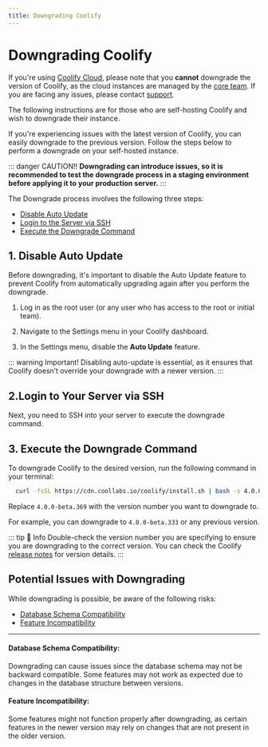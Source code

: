 ```yaml
---
title: Downgrading Coolify
---
```


# Downgrading Coolify
If you're using [Coolify Cloud](https://coolify.io/pricing/), please note that you **cannot** downgrade the version of Coolify, as the cloud instances are managed by the [core team](/resource/team). If you are facing any issues, please contact [support](/support). 

The following instructions are for those who are self-hosting Coolify and wish to downgrade their instance.

If you're experiencing issues with the latest version of Coolify, you can easily downgrade to the previous version. Follow the steps below to perform a downgrade on your self-hosted instance.

::: danger CAUTION!!
  **Downgrading can introduce issues, so it is recommended to test the downgrade process in a staging environment before applying it to your production server.**
:::


The Downgrade process involves the following three steps:
- [Disable Auto Update](#_1-disable-auto-update)
- [Login to the Server via SSH](#_2-login-to-your-server-via-ssh)
- [Execute the Downgrade Command](#_3-execute-the-downgrade-command)


## 1. Disable Auto Update
Before downgrading, it's important to disable the Auto Update feature to prevent Coolify from automatically upgrading again after you perform the downgrade.

1. Log in as the root user (or any user who has access to the root or initial team).

2. Navigate to the Settings menu in your Coolify dashboard.

3. In the Settings menu, disable the **Auto Update** feature.

<ZoomableImage src="/docs/public/images/get-started/upgrade-disable-auto-update.webp" />

::: warning Important!
  Disabling auto-update is essential, as it ensures that Coolify doesn’t override your downgrade with a newer version.
:::


## 2.Login to Your Server via SSH
Next, you need to SSH into your server to execute the downgrade command.


## 3. Execute the Downgrade Command
To downgrade Coolify to the desired version, run the following command in your terminal:
```sh
  curl -fsSL https://cdn.coollabs.io/coolify/install.sh | bash -s 4.0.0-beta.369
```
Replace `4.0.0-beta.369` with the version number you want to downgrade to. 

For example, you can downgrade to `4.0.0-beta.333` or any previous version.

::: tip 📌 Info
  Double-check the version number you are specifying to ensure you are downgrading to the correct version. You can check the Coolify [release notes](https://github.com/coollabsio/coolify/releases) for version details.
:::


## Potential Issues with Downgrading
While downgrading is possible, be aware of the following risks:
- [Database Schema Compatibility](#database-schema-compatibility)
- [Feature Incompatibility](#feature-incompatibility)

---

#### Database Schema Compatibility: 
Downgrading can cause issues since the database schema may not be backward compatible. Some features may not work as expected due to changes in the database structure between versions.

#### Feature Incompatibility: 
Some features might not function properly after downgrading, as certain features in the newer version may rely on changes that are not present in the older version.